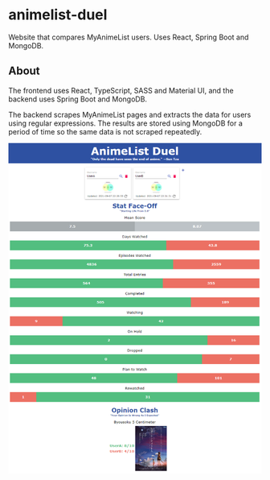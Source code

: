 # animelist-duel

Website that compares MyAnimeList users. Uses React, Spring Boot and MongoDB.

## About

The frontend uses React, TypeScript, SASS and Material UI, and the backend uses Spring Boot and MongoDB.

The backend scrapes MyAnimeList pages and extracts the data for users using regular expressions. The results are stored using MongoDB for a period of time so the same data is not scraped repeatedly.

![Image of the project.](docs/project.png)
